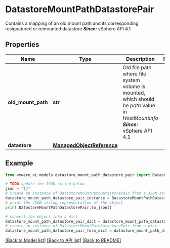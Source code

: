 # DatastoreMountPathDatastorePair

Contains a mapping of an old mount path and its corresponding resignatured or remounted datastore  ***Since:*** vSphere API 4.1 

## Properties
Name | Type | Description | Notes
------------ | ------------- | ------------- | -------------
**old_mount_path** | **str** | Old file path where file system volume is mounted, which should be *path* value in *HostMountInfo*  ***Since:*** vSphere API 4.1  | 
**datastore** | [**ManagedObjectReference**](ManagedObjectReference.md) |  | 

## Example

```python
from vmware_vi.models.datastore_mount_path_datastore_pair import DatastoreMountPathDatastorePair

# TODO update the JSON string below
json = "{}"
# create an instance of DatastoreMountPathDatastorePair from a JSON string
datastore_mount_path_datastore_pair_instance = DatastoreMountPathDatastorePair.from_json(json)
# print the JSON string representation of the object
print DatastoreMountPathDatastorePair.to_json()

# convert the object into a dict
datastore_mount_path_datastore_pair_dict = datastore_mount_path_datastore_pair_instance.to_dict()
# create an instance of DatastoreMountPathDatastorePair from a dict
datastore_mount_path_datastore_pair_form_dict = datastore_mount_path_datastore_pair.from_dict(datastore_mount_path_datastore_pair_dict)
```
[[Back to Model list]](../README.md#documentation-for-models) [[Back to API list]](../README.md#documentation-for-api-endpoints) [[Back to README]](../README.md)


